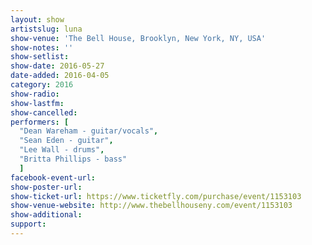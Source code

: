 ```yaml
---
layout: show
artistslug: luna
show-venue: 'The Bell House, Brooklyn, New York, NY, USA'
show-notes: ''
show-setlist: 
show-date: 2016-05-27
date-added: 2016-04-05
category: 2016
show-radio: 
show-lastfm: 
show-cancelled: 
performers: [
  "Dean Wareham - guitar/vocals",
  "Sean Eden - guitar",
  "Lee Wall - drums",
  "Britta Phillips - bass"
  ]
facebook-event-url: 
show-poster-url: 
show-ticket-url: https://www.ticketfly.com/purchase/event/1153103
show-venue-website: http://www.thebellhouseny.com/event/1153103
show-additional: 
support:
---
```

